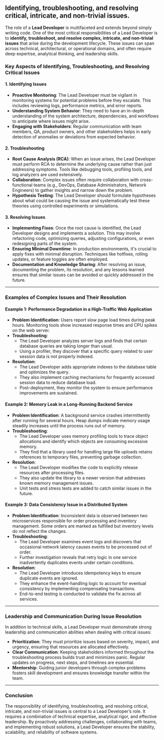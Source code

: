 ## Identifying, troubleshooting, and resolving critical, intricate, and non-trivial issues.

The role of a **Lead Developer** is multifaceted and extends beyond simply writing code. One of the most critical responsibilities of a Lead Developer is to **identify, troubleshoot, and resolve complex, intricate, and non-trivial issues** that arise during the development lifecycle. These issues can span across technical, architectural, or operational domains, and often require deep expertise, analytical thinking, and leadership skills.

### Key Aspects of Identifying, Troubleshooting, and Resolving Critical Issues

#### 1. **Identifying Issues**
- **Proactive Monitoring**: The Lead Developer must be vigilant in monitoring systems for potential problems before they escalate. This includes reviewing logs, performance metrics, and error reports.
- **Understanding System Behavior**: They need to have an in-depth understanding of the system architecture, dependencies, and workflows to anticipate where issues might arise.
- **Engaging with Stakeholders**: Regular communication with team members, QA, product owners, and other stakeholders helps in early detection of anomalies or deviations from expected behavior.

#### 2. **Troubleshooting**
- **Root Cause Analysis (RCA)**: When an issue arises, the Lead Developer must perform RCA to determine the underlying cause rather than just addressing symptoms. Tools like debugging tools, profiling tools, and log analyzers are used extensively.
- **Collaboration**: Complex issues often require collaboration with cross-functional teams (e.g., DevOps, Database Administrators, Network Engineers) to gather insights and narrow down the problem.
- **Hypothesis Testing**: The Lead Developer should formulate hypotheses about what could be causing the issue and systematically test these theories using controlled experiments or simulations.

#### 3. **Resolving Issues**
- **Implementing Fixes**: Once the root cause is identified, the Lead Developer designs and implements a solution. This may involve refactoring code, optimizing queries, adjusting configurations, or even redesigning parts of the system.
- **Ensuring Minimal Downtime**: In production environments, it's crucial to apply fixes with minimal disruption. Techniques like hotfixes, rolling updates, or feature toggles are often employed.
- **Documentation and Knowledge Sharing**: After resolving an issue, documenting the problem, its resolution, and any lessons learned ensures that similar issues can be avoided or quickly addressed in the future.

---

### Examples of Complex Issues and Their Resolution

#### Example 1: **Performance Degradation in a High-Traffic Web Application**
- **Problem Identification**: Users report slow page load times during peak hours. Monitoring tools show increased response times and CPU spikes on the web server.
- **Troubleshooting**:
  - The Lead Developer analyzes server logs and finds that certain database queries are taking longer than usual.
  - Using a profiler, they discover that a specific query related to user session data is not properly indexed.
- **Resolution**:
  - The Lead Developer adds appropriate indexes to the database table and optimizes the query.
  - They also implement caching mechanisms for frequently accessed session data to reduce database load.
  - Post-deployment, they monitor the system to ensure performance improvements are sustained.

#### Example 2: **Memory Leak in a Long-Running Backend Service**
- **Problem Identification**: A background service crashes intermittently after running for several hours. Heap dumps indicate memory usage steadily increases until the process runs out of memory.
- **Troubleshooting**:
  - The Lead Developer uses memory profiling tools to trace object allocations and identify which objects are consuming excessive memory.
  - They find that a library used for handling large file uploads retains references to temporary files, preventing garbage collection.
- **Resolution**:
  - The Lead Developer modifies the code to explicitly release resources after processing files.
  - They also update the library to a newer version that addresses known memory management issues.
  - Unit tests and stress tests are added to catch similar issues in the future.

#### Example 3: **Data Consistency Issue in a Distributed System**
- **Problem Identification**: Inconsistent data is observed between two microservices responsible for order processing and inventory management. Some orders are marked as fulfilled but inventory levels do not reflect the changes.
- **Troubleshooting**:
  - The Lead Developer examines event logs and discovers that occasional network latency causes events to be processed out of order.
  - Further investigation reveals that retry logic in one service inadvertently duplicates events under certain conditions.
- **Resolution**:
  - The Lead Developer introduces idempotency keys to ensure duplicate events are ignored.
  - They enhance the event-handling logic to account for eventual consistency by implementing compensating transactions.
  - End-to-end testing is conducted to validate the fix across all services.

---

### Leadership and Communication During Issue Resolution
In addition to technical skills, a Lead Developer must demonstrate strong leadership and communication abilities when dealing with critical issues:
- **Prioritization**: They must prioritize issues based on severity, impact, and urgency, ensuring that resources are allocated effectively.
- **Clear Communication**: Keeping stakeholders informed throughout the troubleshooting process builds trust and minimizes panic. Regular updates on progress, next steps, and timelines are essential.
- **Mentorship**: Guiding junior developers through complex problems fosters skill development and ensures knowledge transfer within the team.

---

### Conclusion
The responsibility of identifying, troubleshooting, and resolving critical, intricate, and non-trivial issues is central to a Lead Developer’s role. It requires a combination of technical expertise, analytical rigor, and effective leadership. By proactively addressing challenges, collaborating with teams, and implementing robust solutions, a Lead Developer ensures the stability, scalability, and reliability of software systems.